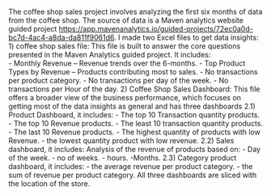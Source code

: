 The coffee shop sales project involves analyzing the first six months of data from the coffee shop.
The source of data is a Maven analytics website guided project https://app.mavenanalytics.io/guided-projects/72ec0a0d-bc7d-4ac4-a8da-da811f9061d6.
I made two Excel files to get data insights:  
    1) coffee shop sales file:
          This file is built to answer the core questions presented in the Maven Analytics guided project. It includes:  
            - Monthly Revenue – Revenue trends over the 6-months. 
            - Top Product Types by Revenue – Products contributing most to sales.
            - No transactions per product category.
            - No transactions per day of the week.
            - No transactions per Hour of the day.
     2) Coffee Shop Sales Dashboard:
         This file offers a broader view of the business performance, which focuses on getting most of the data insights as general and has three dashboards 
         2.1) Product Dashboard, it includes:
              - The top 10 Transaction quantity products.
              - The top 10 Revenue products.
              - The least 10 transaction quantity products.
              - The last 10 Revenue products.
              - The highest quantity of products with low Revenue.
              - the lowest quantity product with low revenue.
          2.2) Sales dashboard, it includes:
              Analysis of the revenue of products based on:
              - Day of the week.
              - no of weeks.
              - hours.
              -Months.
          2.3) Category product dashboard, it includes:
              - the average revenue per product category.
              - the sum of revenue per product category. 
          All three dashboards are sliced with the location of the store.
